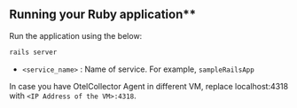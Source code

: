## Running your Ruby application**

Run the application using the below:

```jsx
rails server
```

- `<service_name>` : Name of service. For example, `sampleRailsApp`

In case you have OtelCollector Agent in different VM, replace localhost:4318 with `<IP Address of the VM>:4318`.
